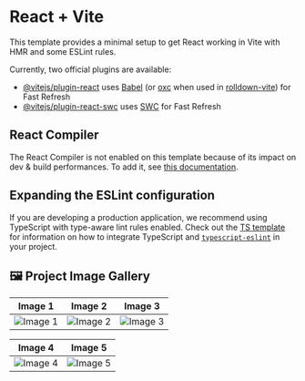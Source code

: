 # React + Vite

This template provides a minimal setup to get React working in Vite with HMR and some ESLint rules.

Currently, two official plugins are available:

- [@vitejs/plugin-react](https://github.com/vitejs/vite-plugin-react/blob/main/packages/plugin-react) uses [Babel](https://babeljs.io/) (or [oxc](https://oxc.rs) when used in [rolldown-vite](https://vite.dev/guide/rolldown)) for Fast Refresh
- [@vitejs/plugin-react-swc](https://github.com/vitejs/vite-plugin-react/blob/main/packages/plugin-react-swc) uses [SWC](https://swc.rs/) for Fast Refresh

## React Compiler

The React Compiler is not enabled on this template because of its impact on dev & build performances. To add it, see [this documentation](https://react.dev/learn/react-compiler/installation).

## Expanding the ESLint configuration

If you are developing a production application, we recommend using TypeScript with type-aware lint rules enabled. Check out the [TS template](https://github.com/vitejs/vite/tree/main/packages/create-vite/template-react-ts) for information on how to integrate TypeScript and [`typescript-eslint`](https://typescript-eslint.io) in your project.


## 🖼️ Project Image Gallery

| Image 1 | Image 2 | Image 3 |
|----------|----------|----------|
| ![Image 1](./assets/images/preview/image1.png) | ![Image 2](./assets/images/preview/image2.png) | ![Image 3](./assets/images/preview/image3.png) |

| Image 4 | Image 5 |
|----------|----------|
| ![Image 4](./assets/images/preview/image4.png) | ![Image 5](./assets/images/preview/image5.png) |

